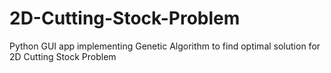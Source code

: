 # 2D-Cutting-Stock-Problem
Python GUI app implementing Genetic Algorithm to find optimal solution for 2D Cutting Stock Problem
